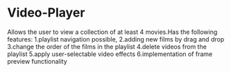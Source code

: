 # Video-Player
Allows the user to view a collection of at least 4 movies.Has the following features:
  1.playlist navigation possible,
  2.adding new films by drag and drop 
  3.change the order of the films in the playlist
  4.delete videos from the playlist
  5.apply user-selectable video effects
  6.implementation of frame preview functionality
